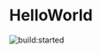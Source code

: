 # HelloWorld

<img src="https://travis-ci.org/PiotrKowandy/HelloWorld.svg?branch=master" alt="build:started">

